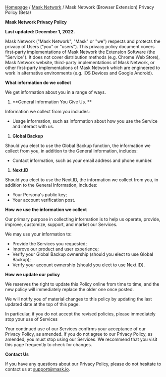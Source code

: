 [Homepage](../../) / [Mask Network](./) / Mask Network (Browser Extension) Privacy Policy (Beta)

**Mask Network Privacy Policy**

**Last updated: December 1, 2022.**

Mask Network ("Mask Network", "Mask" or "we") respects and protects the privacy of Users ("you" or "users"). This privacy policy document covers first-party implementations of Mask Network the Extension Software (the "Service"). It does not cover distribution methods (e.g. Chrome Web Store), Mask Network website, third-party implementations of Mask Network, or other first-party implementations of Mask Network which are engineered to work in alternative environments (e.g. iOS Devices and Google Android).

**What information do we collect**

We get information about you in a range of ways.

1.  **General Information You Give Us. **

Information we collect from you includes:

- Usage information, such as information about how you use the Service and interact with us.

1.  **Global Backup**

Should you elect to use the Global Backup function, the information we collect from you, in addition to the General Information, includes:

- Contact information, such as your email address and phone number.

1.  **Next.ID**

Should you elect to use the Next.ID, the information we collect from you, in addition to the General Information, includes:

- Your Persona's public key;
- Your account verification post.

**How we use the information we collect**

Our primary purpose in collecting information is to help us operate, provide, improve, customize, support, and market our Services.

We may use your information to:

- Provide the Services you requested;
- Improve our product and user experience;
- Verify your Global Backup ownership (should you elect to use Global Backup);
- Verify your account ownership (should you elect to use Next.ID).

**How we update our policy**

We reserves the right to update this Policy online from time to time, and the new policy will immediately replace the older one once posted.

We will notify you of material changes to this policy by updating the last updated date at the top of this page.

In particular, if you do not accept the revised policies, please immediately stop your use of Services

Your continued use of our Services confirms your acceptance of our Privacy Policy, as amended. If you do not agree to our Privacy Policy, as amended, you must stop using our Services. We recommend that you visit this page frequently to check for changes.

**Contact Us**

If you have any questions about our Privacy Policy, please do not hesitate to contact us at support@mask.io.
